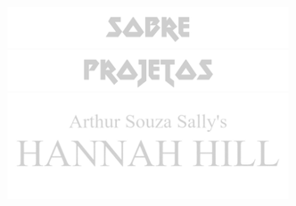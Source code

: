 
<div style="width:100%;">
  <img src="sobre.webp"/>
</div>
<div style="width:100%;">
  <img src="projetos.webp"/>
  <img src="hannah_hill.webp"/>
</div>
  
